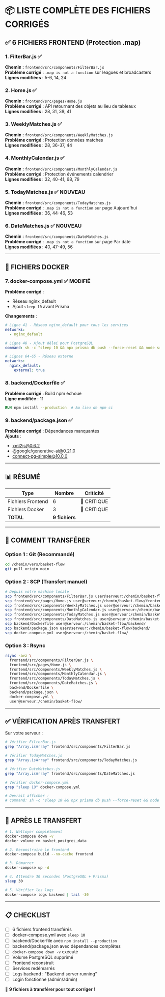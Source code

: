 # 📦 LISTE COMPLÈTE DES FICHIERS CORRIGÉS

## ✅ 6 FICHIERS FRONTEND (Protection .map)

### 1. FilterBar.js ✅
**Chemin** : `frontend/src/components/FilterBar.js`  
**Problème corrigé** : `.map is not a function` sur leagues et broadcasters  
**Lignes modifiées** : 5-6, 14, 24

### 2. Home.js ✅
**Chemin** : `frontend/src/pages/Home.js`  
**Problème corrigé** : API retournant des objets au lieu de tableaux  
**Lignes modifiées** : 28, 31, 38, 41

### 3. WeeklyMatches.js ✅
**Chemin** : `frontend/src/components/WeeklyMatches.js`  
**Problème corrigé** : Protection données matches  
**Lignes modifiées** : 28, 36-37, 44

### 4. MonthlyCalendar.js ✅
**Chemin** : `frontend/src/components/MonthlyCalendar.js`  
**Problème corrigé** : Protection événements calendrier  
**Lignes modifiées** : 32, 40-41, 68, 79

### 5. TodayMatches.js ✅ **NOUVEAU**
**Chemin** : `frontend/src/components/TodayMatches.js`  
**Problème corrigé** : `.map is not a function` sur page Aujourd'hui  
**Lignes modifiées** : 36, 44-46, 53

### 6. DateMatches.js ✅ **NOUVEAU**
**Chemin** : `frontend/src/components/DateMatches.js`  
**Problème corrigé** : `.map is not a function` sur page Par date  
**Lignes modifiées** : 40, 47-49, 56

---

## 🐳 FICHIERS DOCKER

### 7. docker-compose.yml ✅ **MODIFIÉ**
**Problème corrigé** : 
- Réseau nginx_default
- Ajout `sleep 10` avant Prisma

**Changements** :
```yaml
# Ligne 41 - Réseau nginx_default pour tous les services
networks:
  - nginx_default

# Ligne 48 - Ajout délai pour PostgreSQL
command: sh -c "sleep 10 && npx prisma db push --force-reset && node src/initAdmin.js && npm start"

# Lignes 64-65 - Réseau externe
networks:
  nginx_default:
    external: true
```

### 8. backend/Dockerfile ✅
**Problème corrigé** : Build npm échoue  
**Ligne modifiée** : 11
```dockerfile
RUN npm install --production  # Au lieu de npm ci
```

### 9. backend/package.json ✅
**Problème corrigé** : Dépendances manquantes  
**Ajouts** :
- xml2js@0.6.2
- @google/generative-ai@0.21.0
- connect-pg-simple@10.0.0

---

## 📊 RÉSUMÉ

| Type | Nombre | Criticité |
|------|--------|-----------|
| Fichiers Frontend | 6 | 🔴 CRITIQUE |
| Fichiers Docker | 3 | 🔴 CRITIQUE |
| **TOTAL** | **9 fichiers** | |

---

## 🚀 COMMENT TRANSFÉRER

### Option 1 : Git (Recommandé)
```bash
cd /chemin/vers/basket-flow
git pull origin main
```

### Option 2 : SCP (Transfert manuel)
```bash
# Depuis votre machine locale
scp frontend/src/components/FilterBar.js user@serveur:/chemin/basket-flow/frontend/src/components/
scp frontend/src/pages/Home.js user@serveur:/chemin/basket-flow/frontend/src/pages/
scp frontend/src/components/WeeklyMatches.js user@serveur:/chemin/basket-flow/frontend/src/components/
scp frontend/src/components/MonthlyCalendar.js user@serveur:/chemin/basket-flow/frontend/src/components/
scp frontend/src/components/TodayMatches.js user@serveur:/chemin/basket-flow/frontend/src/components/
scp frontend/src/components/DateMatches.js user@serveur:/chemin/basket-flow/frontend/src/components/
scp backend/Dockerfile user@serveur:/chemin/basket-flow/backend/
scp backend/package.json user@serveur:/chemin/basket-flow/backend/
scp docker-compose.yml user@serveur:/chemin/basket-flow/
```

### Option 3 : Rsync
```bash
rsync -avz \
  frontend/src/components/FilterBar.js \
  frontend/src/pages/Home.js \
  frontend/src/components/WeeklyMatches.js \
  frontend/src/components/MonthlyCalendar.js \
  frontend/src/components/TodayMatches.js \
  frontend/src/components/DateMatches.js \
  backend/Dockerfile \
  backend/package.json \
  docker-compose.yml \
  user@serveur:/chemin/basket-flow/
```

---

## ✅ VÉRIFICATION APRÈS TRANSFERT

Sur votre serveur :

```bash
# Vérifier FilterBar.js
grep "Array.isArray" frontend/src/components/FilterBar.js

# Vérifier TodayMatches.js
grep "Array.isArray" frontend/src/components/TodayMatches.js

# Vérifier DateMatches.js
grep "Array.isArray" frontend/src/components/DateMatches.js

# Vérifier docker-compose.yml
grep "sleep 10" docker-compose.yml

# Devrait afficher :
# command: sh -c "sleep 10 && npx prisma db push --force-reset && node src/initAdmin.js && npm start"
```

---

## 🎯 APRÈS LE TRANSFERT

```bash
# 1. Nettoyer complètement
docker-compose down -v
docker volume rm basket_postgres_data

# 2. Reconstruire le frontend
docker-compose build --no-cache frontend

# 3. Démarrer
docker-compose up -d

# 4. Attendre 30 secondes (PostgreSQL + Prisma)
sleep 30

# 5. Vérifier les logs
docker-compose logs backend | tail -30
```

---

## 📋 CHECKLIST

- [ ] 6 fichiers frontend transférés
- [ ] docker-compose.yml avec `sleep 10`
- [ ] backend/Dockerfile avec `npm install --production`
- [ ] backend/package.json avec dépendances complètes
- [ ] `docker-compose down -v` exécuté
- [ ] Volume PostgreSQL supprimé
- [ ] Frontend reconstruit
- [ ] Services redémarrés
- [ ] Logs backend : "Backend server running"
- [ ] Login fonctionne (admin/admin)

🎉 **9 fichiers à transférer pour tout corriger !**
